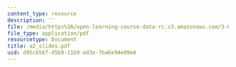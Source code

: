 ```yaml
---
content_type: resource
description: ''
file: /media/https%3A/open-learning-course-data-rc.s3.amazonaws.com/3-014-materials-laboratory-fall-2006/d95c656fd5b911b9ad3e7ba6e94e89e8_a2_slides.pdf
file_type: application/pdf
resourcetype: Document
title: a2_slides.pdf
uid: d95c656f-d5b9-11b9-ad3e-7ba6e94e89e8
---
```

